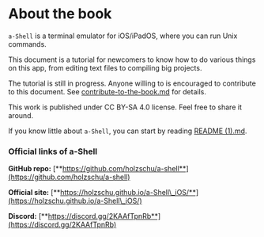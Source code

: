 # About the book

`a-Shell` is a terminal emulator for iOS/iPadOS, where you can run Unix commands.

This document is a tutorial for newcomers to know how to do various things on this app, from editing text files to compiling big projects.

The tutorial is still in progress. Anyone willing to is encouraged to contribute to this document. See [contribute-to-the-book.md](contribute-to-the-book.md "mention") for details.

This work is published under CC BY-SA 4.0 license. Feel free to share it around.

If you know little about `a-Shell`, you can start by reading [README (1).md](<README (1).md> "mention").

### Official links of a-Shell

**GitHub repo:** [**https://github.com/holzschu/a-shell**](https://github.com/holzschu/a-shell)

**Official site:** [**https://holzschu.github.io/a-Shell\_iOS/**](https://holzschu.github.io/a-Shell\_iOS/)

**Discord:** [**https://discord.gg/2KAAfTpnRb**](https://discord.gg/2KAAfTpnRb)
